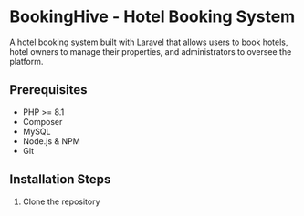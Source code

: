 # BookingHive - Hotel Booking System

A hotel booking system built with Laravel that allows users to book hotels, hotel owners to manage their properties, and administrators to oversee the platform.

## Prerequisites

- PHP >= 8.1
- Composer
- MySQL
- Node.js & NPM
- Git

## Installation Steps

1. Clone the repository
